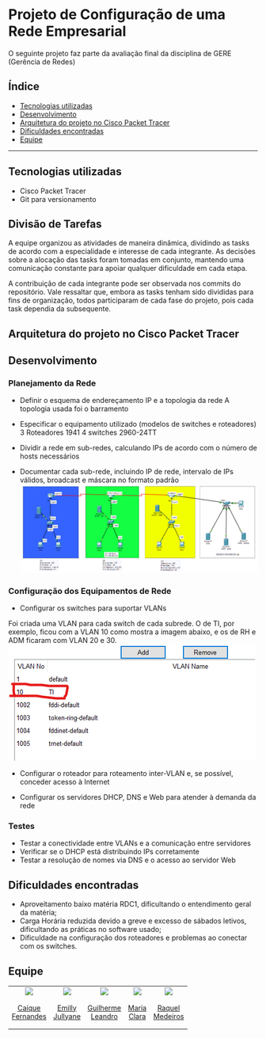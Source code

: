# Projeto de Configuração de uma Rede Empresarial

O seguinte projeto faz parte da avaliação final da disciplina de GERE (Gerência de Redes)

## Índice
- [Tecnologias utilizadas](#tecnologias-utilizadas)
- [Desenvolvimento](#desenvolvimento)
- [Arquitetura do projeto no Cisco Packet Tracer](#arquitetura-do-projeto-no-cisco-packet-tracer)
- [Dificuldades encontradas](#dificuldades-encontradas)
- [Equipe](#equipe)

---

## Tecnologias utilizadas
- Cisco Packet Tracer
- Git para versionamento

## Divisão de Tarefas
A equipe organizou as atividades de maneira dinâmica, dividindo as tasks de acordo com a especialidade e interesse de cada integrante. As decisões sobre a alocação das tasks foram tomadas em conjunto, mantendo uma comunicação constante para apoiar qualquer dificuldade em cada etapa.

A contribuição de cada integrante pode ser observada nos commits do repositório. Vale ressaltar que, embora as tasks tenham sido divididas para fins de organização, todos participaram de cada fase do projeto, pois cada task dependia da subsequente.

## Arquitetura do projeto no Cisco Packet Tracer


## Desenvolvimento
### Planejamento da Rede
- Definir o esquema de endereçamento IP e a topologia da rede
A topologia usada foi o barramento

- Especificar o equipamento utilizado (modelos de switches e roteadores)
3 Roteadores 1941
4 switches 2960-24TT

- Dividir a rede em sub-redes, calculando IPs de acordo com o número de hosts necessários
- Documentar cada sub-rede, incluindo IP de rede, intervalo de IPs válidos, broadcast e máscara no formato padrão
![Projeto no Cisco](./assets/topologia2.png) 

### Configuração dos Equipamentos de Rede
- Configurar os switches para suportar VLANs

Foi criada uma VLAN para cada switch de cada subrede. O de TI, por exemplo, ficou com a VLAN 10 como mostra a imagem abaixo, e os de RH e ADM ficaram com VLAN 20 e 30.
![vlan](./assets/vlan.png) 

- Configurar o roteador para roteamento inter-VLAN e, se possível, conceder acesso à Internet


- Configurar os servidores DHCP, DNS e Web para atender à demanda da rede

### Testes
- Testar a conectividade entre VLANs e a comunicação entre servidores
- Verificar se o DHCP está distribuindo IPs corretamente
- Testar a resolução de nomes via DNS e o acesso ao servidor Web


## Dificuldades encontradas

- Aproveitamento baixo matéria RDC1, dificultando o entendimento geral da matéria;
- Carga Horária reduzida devido a greve e excesso de sábados letivos, dificultando as práticas no software usado;
- Dificuldade na configuração dos roteadores e problemas ao conectar com os switches.


## Equipe
<table align="center">
  <tr align="center">
  <td>
      <a href="https://github.com/Caiqueferlima">
        <img src="https://avatars.githubusercontent.com/u/130234796?v=4" width=100 />
        <p>Caíque <br/>Fernandes</p>
      </a>
    </td>
    <td>
      <a href="https://github.com/emillyjullyane">
        <img src="https://avatars.githubusercontent.com/emillyjullyane" width=100 />
        <p>Emilly <br/>Jullyane</p>
      </a>
    </td>
    <td>
      <a href="https://github.com/Guilhermeleandro-N">
        <img src="https://avatars.githubusercontent.com/Guilhermeleandro-N" width=100 />
        <p>Guilherme <br/>Leandro</p>
      </a>
    <td>
      <a href="https://github.com/mcclara18">
        <img src="https://avatars.githubusercontent.com/mcclara18" width=100 />
        <p>Maria <br/>Clara</p>
      </a>
    </td>
    <td>
      <a href="https://github.com/Rachelee18">
        <img src="https://avatars.githubusercontent.com/Rachelee18" width=100 />
        <p>Raquel <br/>Medeiros</p>
      </a>
  </tr>
